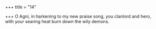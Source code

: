 +++
title = "14"

+++
O Agni, in harkening to my new praise song, you clanlord and hero, with your searing heat burn down the wily demons.  
